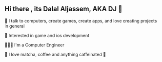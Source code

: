 ## Hi there , its Dalal Aljassem, AKA DJ 👋



🔭 I talk to computers, create games, create apps, and love creating projects in general

🚀 Interested in game and ios development

👩🏻‍💻 I'm a Computer Engineer

🌱 I love matcha, coffee and anything caffeinated 🍵

<!--
**dalalaljassem/dalalaljassem** is a ✨ _special_ ✨ repository because its `README.md` (this file) appears on your GitHub profile.

Here are some ideas to get you started:

- 🔭 I’m currently working on ...
- 🌱 I’m currently learning ...
- 👯 I’m looking to collaborate on ...
- 🤔 I’m looking for help with ...
- 💬 Ask me about ...
- 📫 How to reach me: ...
- 😄 Pronouns: ...
- ⚡ Fun fact: ...
-->
